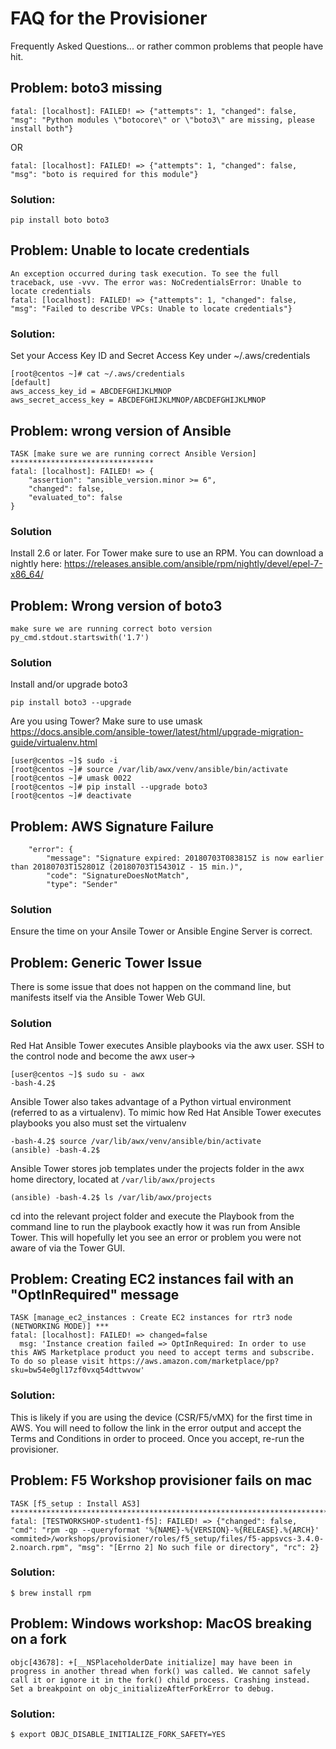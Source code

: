 # FAQ for the Provisioner
Frequently Asked Questions... or rather common problems that people have hit.

## Problem: boto3 missing

```
fatal: [localhost]: FAILED! => {"attempts": 1, "changed": false, "msg": "Python modules \"botocore\" or \"boto3\" are missing, please install both"}
```

OR

```
fatal: [localhost]: FAILED! => {"attempts": 1, "changed": false, "msg": "boto is required for this module"}
```

### Solution:

```
pip install boto boto3
```


## Problem: Unable to locate credentials

```
An exception occurred during task execution. To see the full traceback, use -vvv. The error was: NoCredentialsError: Unable to locate credentials
fatal: [localhost]: FAILED! => {"attempts": 1, "changed": false, "msg": "Failed to describe VPCs: Unable to locate credentials"}
```

### Solution:

Set your Access Key ID and Secret Access Key under ~/.aws/credentials

```
[root@centos ~]# cat ~/.aws/credentials
[default]
aws_access_key_id = ABCDEFGHIJKLMNOP
aws_secret_access_key = ABCDEFGHIJKLMNOP/ABCDEFGHIJKLMNOP
```

## Problem: wrong version of Ansible

```
TASK [make sure we are running correct Ansible Version] ********************************
fatal: [localhost]: FAILED! => {
    "assertion": "ansible_version.minor >= 6",
    "changed": false,
    "evaluated_to": false
}
```
### Solution
Install 2.6 or later.  For Tower make sure to use an RPM.  You can download a nightly here: https://releases.ansible.com/ansible/rpm/nightly/devel/epel-7-x86_64/

## Problem: Wrong version of boto3
```
make sure we are running correct boto version
py_cmd.stdout.startswith('1.7')
```

### Solution

Install and/or upgrade boto3
```
pip install boto3 --upgrade
```

Are you using Tower?  Make sure to use umask
https://docs.ansible.com/ansible-tower/latest/html/upgrade-migration-guide/virtualenv.html

```
[user@centos ~]$ sudo -i
[root@centos ~]# source /var/lib/awx/venv/ansible/bin/activate
[root@centos ~]# umask 0022
[root@centos ~]# pip install --upgrade boto3
[root@centos ~]# deactivate
```

## Problem: AWS Signature Failure
```
    "error": {
        "message": "Signature expired: 20180703T083815Z is now earlier than 20180703T152801Z (20180703T154301Z - 15 min.)",
        "code": "SignatureDoesNotMatch",
        "type": "Sender"
```

### Solution

Ensure the time on your Ansile Tower or Ansible Engine Server is correct.

## Problem: Generic Tower Issue

There is some issue that does not happen on the command line, but manifests itself via the Ansible Tower Web GUI.

### Solution

Red Hat Ansible Tower executes Ansible playbooks via the awx user.  SSH to the control node and become the awx user->

```
[user@centos ~]$ sudo su - awx
-bash-4.2$
```

Ansible Tower also takes advantage of a Python virtual environment (referred to as a virtualenv).  To mimic how Red Hat Ansible Tower executes playbooks you also must set the virtualenv

```
-bash-4.2$ source /var/lib/awx/venv/ansible/bin/activate
(ansible) -bash-4.2$
```

Ansible Tower stores job templates under the projects folder in the awx home directory, located at `/var/lib/awx/projects`

```
(ansible) -bash-4.2$ ls /var/lib/awx/projects
```

cd into the relevant project folder and execute the Playbook from the command line to run the playbook exactly how it was run from Ansible Tower.  This will hopefully let you see an error or problem you were not aware of via the Tower GUI.

## Problem: Creating EC2 instances fail with an "OptInRequired" message

```
TASK [manage_ec2_instances : Create EC2 instances for rtr3 node (NETWORKING MODE)] ***
fatal: [localhost]: FAILED! => changed=false
  msg: 'Instance creation failed => OptInRequired: In order to use this AWS Marketplace product you need to accept terms and subscribe. To do so please visit https://aws.amazon.com/marketplace/pp?sku=bw54e0gl17zf0vxq54dttwvow'

```
### Solution:

This is likely if you are using the device (CSR/F5/vMX) for the first time in AWS. You will need to follow the link in the error output and accept the Terms and Conditions in order to proceed. Once you accept, re-run the provisioner.


## Problem: F5 Workshop provisioner fails on mac

```
TASK [f5_setup : Install AS3] *******************************************************************************
fatal: [TESTWORKSHOP-student1-f5]: FAILED! => {"changed": false, "cmd": "rpm -qp --queryformat '%{NAME}-%{VERSION}-%{RELEASE}.%{ARCH}' <ommited>/workshops/provisioner/roles/f5_setup/files/f5-appsvcs-3.4.0-2.noarch.rpm", "msg": "[Errno 2] No such file or directory", "rc": 2}
```

### Solution:

```
$ brew install rpm
```

## Problem: Windows workshop: MacOS breaking on a fork

```TASK [Gathering Facts] **********************************************
objc[43678]: +[__NSPlaceholderDate initialize] may have been in progress in another thread when fork() was called. We cannot safely call it or ignore it in the fork() child process. Crashing instead. Set a breakpoint on objc_initializeAfterForkError to debug.
```

### Solution:

```
$ export OBJC_DISABLE_INITIALIZE_FORK_SAFETY=YES
```
